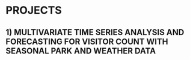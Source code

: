 # PROJECTS

## 1) MULTIVARIATE TIME SERIES ANALYSIS AND FORECASTING FOR VISITOR COUNT WITH SEASONAL PARK AND WEATHER DATA

